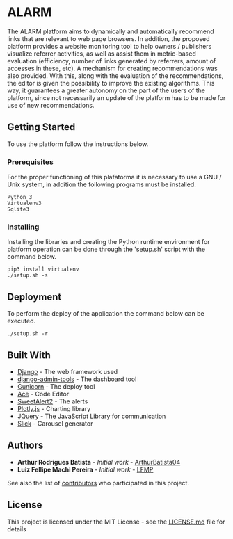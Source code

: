 # ALARM

The ALARM platform aims to dynamically and automatically recommend links that are relevant to web page browsers. In addition, the proposed platform provides a website monitoring tool to help owners / publishers visualize referrer activities, as well as assist them in metric-based evaluation (efficiency, number of links generated by referrers, amount of accesses in these, etc).
A mechanism for creating recommendations was also provided. With this, along with the evaluation of the recommendations, the editor is given the possibility to improve the existing algorithms. This way, it guarantees a greater autonomy on the part of the users of the platform, since not necessarily an update of the platform has to be made for use of new recommendations.

## Getting Started

To use the platform follow the instructions below.

### Prerequisites

For the proper functioning of this plafatorma it is necessary to use a GNU / Unix system, in addition the following programs must be installed.

```
Python 3
Virtualenv3
Sqlite3
```

### Installing

Installing the libraries and creating the Python runtime environment for platform operation can be done through the 'setup.sh' script with the command below.

```
pip3 install virtualenv
./setup.sh -s
```

## Deployment

To perform the deploy of the application the command below can be executed.

```
./setup.sh -r
```

## Built With

* [Django](https://github.com/django/django) - The web framework used
* [django-admin-tools](https://github.com/django-admin-tools/django-admin-tools) - The dashboard tool
* [Gunicorn](https://github.com/benoitc/gunicorn) - The deploy tool
* [Ace](https://github.com/ajaxorg/ace) - Code Editor
* [SweetAlert2](https://sweetalert2.github.io/) - The alerts
* [Plotly.js](https://github.com/plotly/plotly.js) - Charting library
* [JQuery](https://github.com/jquery/jquery) - The JavaScript Library for communication
* [Slick](https://kenwheeler.github.io/slick/) - Carousel generator

## Authors

* **Arthur Rodrigues Batista** - *Initial work* - [ArthurBatista04](https://github.com/ArthurBatista04)
* **Luiz Fellipe Machi Pereira** - *Initial work* - [LFMP](https://github.com/LFMP)

See also the list of [contributors](https://github.com/LFMP/ALARM/contributors) who participated in this project.

## License

This project is licensed under the MIT License - see the [LICENSE.md](LICENSE.md) file for details
